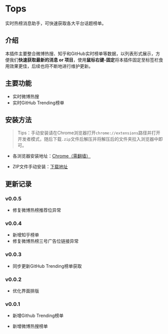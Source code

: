 # Tops
实时热榜消息助手，可快速获取各大平台话题榜单。

## 介绍
本插件主要整合微博热搜、知乎和GitHub实时榜单等数据，以列表形式展示，方便我们**快速获取最新的消息 or 项目**，使用**鼠标右键-固定**将本插件固定至标签栏食用效果更佳，后续也将不断地进行维护更新。

## 主要功能
- 实时微博热搜
- 实时GitHub Trending榜单

## 安装方法

>Tips：手动安装请在Chrome浏览器打开`chrome://extensions`路径并打开开发者模式，随后下载`.zip`文件后解压并将解压后的文件夹拉入浏览器中即可。

- 各浏览器安装地址：[Chrome（需翻墙）](https://chrome.google.com/webstore/detail/tops/ckmidipmomnedfjdfagajmdefdjgdikj?hl=zh-TW)

- ZIP文件手动安装：[下载地址](https://github.com/zchengb/tops/releases)

## 更新记录

### v0.0.5

- 修复微博热榜推荐位异常

### v0.0.4

- 新增知乎榜单
- 修复微博热榜三号广告位链接异常

### v0.0.3

- 同步更新GitHub Trending榜单获取

### v0.0.2

- 优化界面排版

### v0.0.1

- 新增Github Trending榜单

- 新增微博热搜榜单